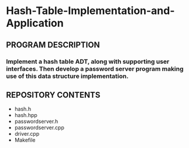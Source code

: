 # Hash-Table-Implementation-and-Application

## PROGRAM DESCRIPTION
###  Implement a hash table ADT, along with supporting user interfaces. Then develop a password server program making use of this data structure implementation.

## REPOSITORY CONTENTS
- hash.h
- hash.hpp
- passwordserver.h
- passwordserver.cpp
- driver.cpp
- Makefile
